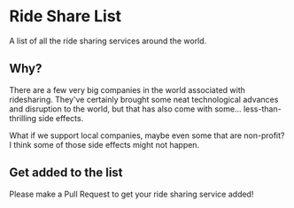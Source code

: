 # Ride Share List

A list of all the ride sharing services around the world. 

## Why?

There are a few very big companies in the world associated with ridesharing. They've certainly brought some neat technological advances and disruption to the world, but that has also come with some... less-than-thrilling side effects.

What if we support local companies, maybe even some that are non-profit? I think some of those side effects might not happen.

## Get added to the list

Please make a Pull Request to get your ride sharing service added!